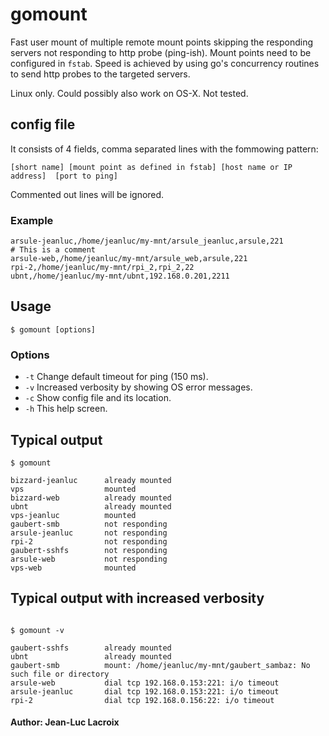 # gomount
Fast user mount of multiple remote mount points skipping the responding servers not responding to http probe (ping-ish). Mount points need to be configured in `fstab`. Speed is achieved by using go's concurrency routines to send http probes to the targeted servers.

Linux only. Could possibly also work on OS-X. Not tested.

## config file
It consists of 4 fields, comma separated lines with the fommowing pattern:
```
[short name] [mount point as defined in fstab] [host name or IP address]  [port to ping]
```
Commented out lines will be ignored.

### Example
```
arsule-jeanluc,/home/jeanluc/my-mnt/arsule_jeanluc,arsule,221
# This is a comment
arsule-web,/home/jeanluc/my-mnt/arsule_web,arsule,221
rpi-2,/home/jeanluc/my-mnt/rpi_2,rpi_2,22
ubnt,/home/jeanluc/my-mnt/ubnt,192.168.0.201,2211

```

## Usage
`$ gomount [options]`

### Options
* `-t` Change default timeout for ping (150 ms).
* `-v` Increased verbosity by showing OS error messages.
* `-c` Show config file and its location.
* `-h` This help screen.

## Typical output
```
$ gomount

bizzard-jeanluc      already mounted
vps                  mounted
bizzard-web          already mounted
ubnt                 already mounted
vps-jeanluc          mounted
gaubert-smb          not responding  
arsule-jeanluc       not responding  
rpi-2                not responding  
gaubert-sshfs        not responding  
arsule-web           not responding  
vps-web              mounted
```

## Typical output with increased verbosity

```

$ gomount -v

gaubert-sshfs        already mounted
ubnt                 already mounted
gaubert-smb          mount: /home/jeanluc/my-mnt/gaubert_sambaz: No such file or directory
arsule-web           dial tcp 192.168.0.153:221: i/o timeout
arsule-jeanluc       dial tcp 192.168.0.153:221: i/o timeout
rpi-2                dial tcp 192.168.0.156:22: i/o timeout
```

#### Author: Jean-Luc Lacroix
